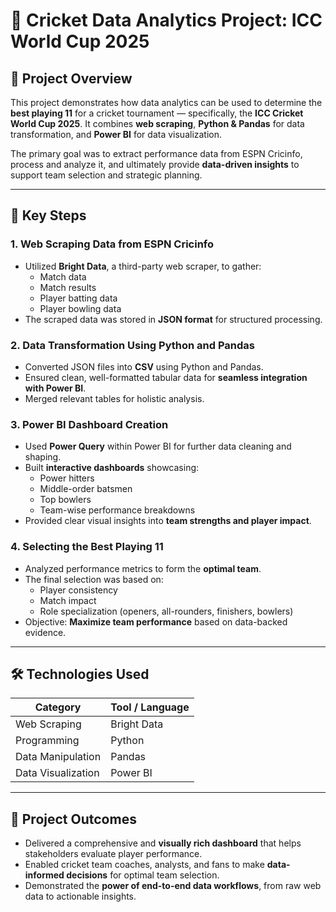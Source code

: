 # 🏏 Cricket Data Analytics Project: ICC World Cup 2025

## 📌 Project Overview

This project demonstrates how data analytics can be used to determine the **best playing 11** for a cricket tournament — specifically, the **ICC Cricket World Cup 2025**. It combines **web scraping**, **Python & Pandas** for data transformation, and **Power BI** for data visualization.

The primary goal was to extract performance data from ESPN Cricinfo, process and analyze it, and ultimately provide **data-driven insights** to support team selection and strategic planning.

---

## 🔧 Key Steps

### 1. Web Scraping Data from ESPN Cricinfo
- Utilized **Bright Data**, a third-party web scraper, to gather:
  - Match data
  - Match results
  - Player batting data
  - Player bowling data
- The scraped data was stored in **JSON format** for structured processing.

### 2. Data Transformation Using Python and Pandas
- Converted JSON files into **CSV** using Python and Pandas.
- Ensured clean, well-formatted tabular data for **seamless integration with Power BI**.
- Merged relevant tables for holistic analysis.

### 3. Power BI Dashboard Creation
- Used **Power Query** within Power BI for further data cleaning and shaping.
- Built **interactive dashboards** showcasing:
  - Power hitters
  - Middle-order batsmen
  - Top bowlers
  - Team-wise performance breakdowns
- Provided clear visual insights into **team strengths and player impact**.

### 4. Selecting the Best Playing 11
- Analyzed performance metrics to form the **optimal team**.
- The final selection was based on:
  - Player consistency
  - Match impact
  - Role specialization (openers, all-rounders, finishers, bowlers)
- Objective: **Maximize team performance** based on data-backed evidence.

---

## 🛠️ Technologies Used

| Category            | Tool / Language          |
|---------------------|--------------------------|
| Web Scraping        | Bright Data              |
| Programming         | Python                   |
| Data Manipulation   | Pandas                   |
| Data Visualization  | Power BI                 |

---

## 🎯 Project Outcomes

- Delivered a comprehensive and **visually rich dashboard** that helps stakeholders evaluate player performance.
- Enabled cricket team coaches, analysts, and fans to make **data-informed decisions** for optimal team selection.
- Demonstrated the **power of end-to-end data workflows**, from raw web data to actionable insights.
